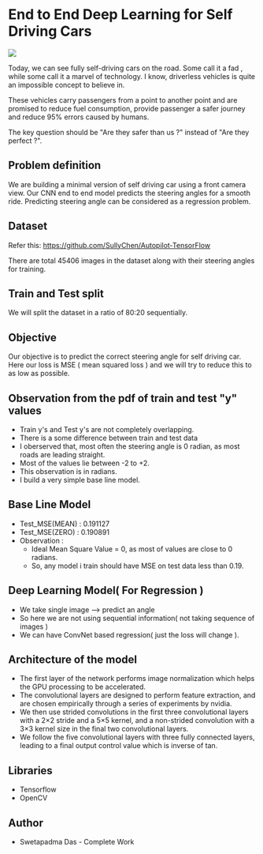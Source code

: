 # End to End Deep Learning for Self Driving Cars

<img src = "https://github.com/Swetadas-1718/Self-Driving-Car-End-to-End-Deep-Learning-model/blob/main/waymo.jpg">

Today, we can see fully self-driving cars on the road. Some call it a fad , while some call it a marvel of technology. I know, driverless vehicles is quite an impossible concept to believe in.

These vehicles carry passengers from a point to another point and are promised to reduce fuel consumption, provide passenger a safer journey and reduce 95% errors caused by humans.

The key question should be "Are they safer than us ?" instead of "Are they perfect ?".

## Problem definition
We are building a minimal version of self driving car using a front camera view. Our CNN end to end model predicts the steering angles for a smooth ride. Predicting steering angle can be considered as a regression problem.

## Dataset

Refer this: https://github.com/SullyChen/Autopilot-TensorFlow

There are total 45406 images in the dataset along with their steering angles for training.

## Train and Test split
We will split the dataset in a ratio of 80:20 sequentially.

## Objective
Our objective is to predict the correct steering angle for self driving car. Here our loss is MSE ( mean squared loss ) and we will try to reduce this to as low as possible.

## Observation from the pdf of train and test "y" values

- Train y's and Test y's are not completely overlapping.
- There is a some difference between train and test data
- I oberserved that, most often the steering angle is 0 radian, as most roads are leading straight.
- Most of the values lie between -2 to +2.
- This observation is in radians.
- I build a very simple base line model.

## Base Line Model

- Test_MSE(MEAN) : 0.191127
- Test_MSE(ZERO) : 0.190891
- Observation :
  - Ideal Mean Square Value = 0, as most of values are close to 0 radians.
  - So, any model i train should have MSE on test data less than 0.19.
  
## Deep Learning Model( For Regression )

- We take single image --> predict an angle
- So here we are not using sequential information( not taking sequence of images )
- We can have ConvNet based regression( just the loss will change ).

## Architecture of the model

- The first layer of the network performs image normalization which helps the GPU processing to be accelerated.
- The convolutional layers are designed to perform feature extraction, and are chosen empirically through a series of experiments by nvidia.
- We then use strided convolutions in the first three convolutional layers with a 2×2 stride and a 5×5 kernel, and a non-strided convolution with a 3×3 kernel size in the final two convolutional layers.
- We follow the five convolutional layers with three fully connected layers, leading to a final output control value which is inverse of tan.

## Libraries

- Tensorflow
- OpenCV

## Author
- Swetapadma Das - Complete Work
